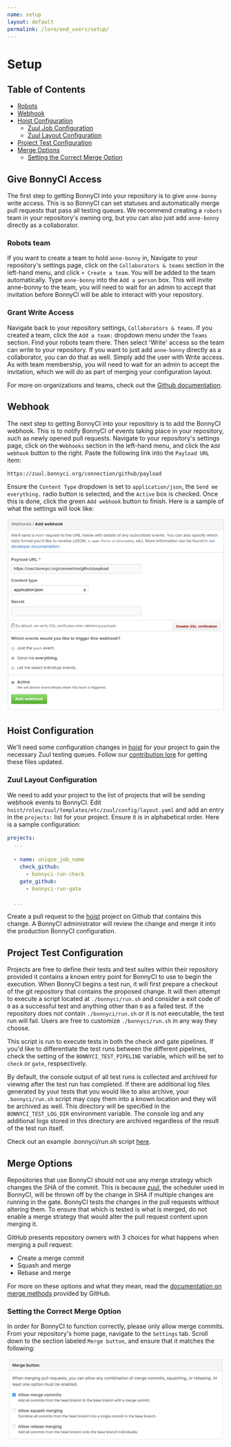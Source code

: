 ```yaml
---
name: setup
layout: default
permalink: /lore/end_users/setup/
---
```


# Setup

## Table of Contents

* [Robots](#robots)
* [Webhook](#webhook)
* [Hoist Configuration](#hoist-configuration)
  * [Zuul Job Configuration](#zuul-job-configuration)
  * [Zuul Layout Configuration](#zuul-layour-configuration)
* [Project Test Configuration](#project-test-configuration)
* [Merge Options](#merge-options)
  * [Setting the Correct Merge Option](#setting-the-correct-merge-option)

## Give BonnyCI Access

The first step to getting BonnyCI into your repository is to give `anne-bonny`
write access. This is so BonnyCI can set statuses and automatically merge pull
requests that pass all testing queues. We recommend creating a `robots` team in
your repository's owning org, but you can also just add `anne-bonny` directly as
a collaborator.

### Robots team

If you want to create a team to hold `anne-bonny` in, Navigate to your
repository's settings page, click on the `Collaborators & teams` section
in the left-hand menu, and click `+ Create a team`. You will be added
to the team automatically. Type `anne-bonny` into the `Add a person`
box. This will invite anne-bonny to the team, you will need to wait
for an admin to accept that invitation before BonnyCI will be able to
interact with your repository.

### Grant Write Access

Navigate back to your repository settings, `Collaborators & teams`. If you
created a team, click the `Add a team:` dropdown menu under the `Teams`
section. Find your robots team there. Then select 'Write' access so the
team can write to your repository. If you want to just add `anne-bonny`
directly as a collaborator, you can do that as well. Simply add the user
with Write access. As with team membership, you will need to wait for
an admin to accept the invitation, which we will do as part of merging
your configuration layout.

For more on organizations and teams, check out the [Github documentation](https://help.github.com/enterprise/2.8/admin/guides/user-management/organizations-and-teams/).

## Webhook

The next step to getting BonnyCI into your repository is to add the BonnyCI webhook. This is to notify BonnyCI of events taking place in your repository, such as newly opened pull requests. Navigate to your repository's settings page, click on the `Webhooks` section in the left-hand menu, and click the `Add webhook` button to the right. Paste the following link into the `Payload URL` item:

```webhook
https://zuul.bonnyci.org/connection/github/payload
```

Ensure the `Content Type` dropdown is set to `application/json`, the `Send me everything.` radio button is selected, and the `Active` box is checked. Once this is done, click the green `Add webhook` button to finish. Here is a sample of what the settings will look like:

![Correct Webhook Configuration](../../misc/images/BonnyCIWebhook.png)

## Hoist Configuration

We'll need some configuration changes in [hoist](https://github.com/BonnyCI/hoist) for your project to gain the necessary Zuul testing queues. Follow our [contribution lore](https://github.com/BonnyCI/lore/tree/master/developers/contributing) for getting these files updated.

### Zuul Layout Configuration

We need to add your project to the list of projects that will be sending webhook events to BonnyCI. Edit `hoist/roles/zuul/templates/etc/zuul/config/layout.yaml` and add an entry in the `projects:` list for your project. Ensure it is in alphabetical order. Here is a sample configuration:

```YAML
projects:
  ...

  - name: unique_job_name
    check_github:
      - bonnyci-run-check
    gate_github:
      - bonnyci-run-gate

  ...
```

Create a pull request to the [hoist](https://github.com/BonnyCI/hoist) project on Github that contains this change.  A BonnyCI administrator will review the change and merge it into the production BonnyCI configuration.

## Project Test Configuration

Projects are free to define their tests and test suites within their repository provided it contains a known entry point for BonnyCI to use to begin the execution.  When BonnyCI begins a test run, it will first prepare a checkout of the git repository that contains the proposed change.  It will then attempt to execute a script located at ``./bonnyci/run.sh`` and consider a exit code of ``0`` as a successful test and anything other than ``0`` as a failed test.  If the repository does not contain ``./bonnyci/run.sh`` or it is not executable, the test run will fail. Users are free to customize ``./bonnyci/run.sh`` in any way they choose.

This script is run to execute tests in both the check and gate pipelines.  If you'd like to differentiate the test runs between the different pipelines, check the setting of the ``BONNYCI_TEST_PIPELINE`` variable, which will be set to ``check`` or ``gate``, respsectively.

By default, the console output of all test runs is collected and archived for viewing after the test run has completed.  If there are additional log files generated by your tests that you would like to also archive, your ``.bonnyci/run.sh`` script may copy them into a known location and they will be archived as well.  This directory will be specified in the ``BONNYCI_TEST_LOG_DIR`` environment variable.  The console log and any additional logs stored in this directory are archived regardless of the result of the test run itself.

Check out an example .bonnyci/run.sh script [here](examples/example_bonnyci_run.md).

## Merge Options

Repositories that use BonnyCI should not use any merge strategy which changes the SHA of the commit. This is because [zuul](https://github.com/openstack-infra/zuul), the scheduler used in BonnyCI, will be thrown off by the change in SHA if multiple changes are running in the gate. BonnyCI tests the changes in the pull requests without altering them. To ensure that which is tested is what is merged, do not enable a merge strategy that would alter the pull request content upon merging it.

GitHub presents repository owners with 3 choices for what happens when merging a pull request:

* Create a merge commit
* Squash and merge
* Rebase and merge

For more on these options and what they mean, read the [documentation on merge methods](https://help.github.com/articles/about-merge-methods-on-github/) provided by GitHub.

### Setting the Correct Merge Option

In order for BonnyCI to function correctly, please only allow merge commits. From your repository's home page, navigate to the `Settings` tab. Scroll down to the section labeled `Merge button`, and ensure that it matches the following:

![Correct Merge Button Configuration](../../misc/images/mergebutton.png)
